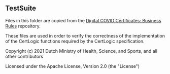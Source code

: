 ﻿## TestSuite
Files in this folder are copied from the [Digital COVID Certificates: Business Rules](https://github.com/ehn-dcc-development/dgc-business-rules) repository.

These files are used in order to verify the correctness of the implementation of the CertLogic functions required by the CertLogic specification.

Copyright (c) 2021 Dutch Ministry of Health, Science, and Sports, and all other contributors

Licensed under the Apache License, Version 2.0 (the "License")